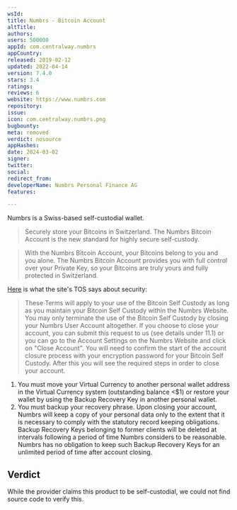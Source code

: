 ```yaml
---
wsId: 
title: Numbrs - Bitcoin Account
altTitle: 
authors: 
users: 500000
appId: com.centralway.numbrs
appCountry: 
released: 2019-02-12
updated: 2022-04-14
version: 7.4.0
stars: 3.4
ratings: 
reviews: 6
website: https://www.numbrs.com
repository: 
issue: 
icon: com.centralway.numbrs.png
bugbounty: 
meta: removed
verdict: nosource
appHashes: 
date: 2024-03-02
signer: 
twitter: 
social: 
redirect_from: 
developerName: Numbrs Personal Finance AG
features: 

---
```


Numbrs is a Swiss-based self-custodial wallet.

> Securely store your Bitcoins in Switzerland. The Numbrs Bitcoin Account is the new standard for highly secure self-custody.

> With the Numbrs Bitcoin Account, your Bitcoins belong to you and you alone. The Numbrs Bitcoin Account provides you with full control over your Private Key, so your Bitcoins are truly yours and fully protected in Switzerland.

[Here](https://www.numbrs.com/terms-and-conditions-numbrs-app/) is what the site's TOS says about security:

> These Terms will apply to your use of the Bitcoin Self Custody as long as you maintain your Bitcoin Self Custody within the Numbrs Website. You may only terminate the use of the Bitcoin Self Custody by closing your Numbrs User Account altogether. If you choose to close your account, you can submit this request to us (see details under 11.1) or you can go to the Account Settings on the Numbrs Website and click on "Close Account". You will need to confirm the start of the account closure process with your encryption password for your Bitcoin Self Custody. After this you will see the required steps in order to close your account.
>
1. You must move your Virtual Currency to another personal wallet address in the Virtual Currency system (outstanding balance <$1) or restore your wallet by using the Backup Recovery Key in another personal wallet.
1. You must backup your recovery phrase.
Upon closing your account, Numbrs will keep a copy of your personal data only to the extent that it is necessary to comply with the statutory record keeping obligations. Backup Recovery Keys belonging to former clients will be deleted at intervals following a period of time Numbrs considers to be reasonable. Numbrs has no obligation to keep such Backup Recovery Keys for an unlimited period of time after account closing.

## Verdict

While the provider claims this product to be self-custodial, we could not find source code to verify this.
